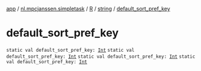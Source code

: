[app](../../../index.md) / [nl.mpcjanssen.simpletask](../../index.md) / [R](../index.md) / [string](index.md) / [default_sort_pref_key](.)

# default_sort_pref_key

`static val default_sort_pref_key: `[`Int`](https://kotlinlang.org/api/latest/jvm/stdlib/kotlin/-int/index.html)
`static val default_sort_pref_key: `[`Int`](https://kotlinlang.org/api/latest/jvm/stdlib/kotlin/-int/index.html)
`static val default_sort_pref_key: `[`Int`](https://kotlinlang.org/api/latest/jvm/stdlib/kotlin/-int/index.html)
`static val default_sort_pref_key: `[`Int`](https://kotlinlang.org/api/latest/jvm/stdlib/kotlin/-int/index.html)